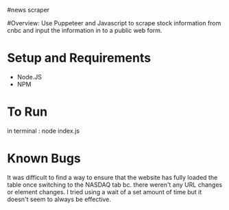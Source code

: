 #news scraper

#Overview: 
Use Puppeteer and Javascript to scrape stock information from cnbc and input the information in to a public web form. 

# Setup and Requirements 
- Node.JS
- NPM 

# To Run 
in terminal : node index.js 

# Known Bugs
It was difficult to find a way to ensure that the website has fully loaded the table once switching to the NASDAQ tab bc. there weren't any URL changes or element changes. I tried using a wait of a set amount of time but it doesn't seem to always be effective. 
